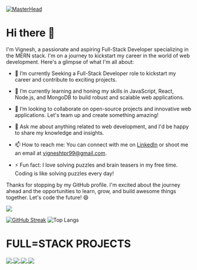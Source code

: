 [![MasterHead](https://fiverr-res.cloudinary.com/images/t_main1,q_auto,f_auto,q_auto,f_auto/attachments/delivery/asset/fdb14256522b06ad3572735ebdb50d4e-1689865671/ENTREGABLE_V4/do-a-beautiful-animated-gif-in-pixelart-for-streamings.gif)](https://github.com/vigneshdevelopr)



# Hi there 👋

I'm Vignesh, a passionate and aspiring Full-Stack Developer specializing in the MERN stack. I'm on a journey to kickstart my career in the world of web development. Here's a glimpse of what I'm all about:

- 🔭 I’m currently Seeking a Full-Stack Developer role to kickstart my career and contribute to exciting projects.

- 🌱 I’m currently learning and honing my skills in JavaScript, React, Node.js, and MongoDB to build robust and scalable web applications.

- 👯 I’m looking to collaborate on open-source projects and innovative web applications. Let's team up and create something amazing!

- 💬 Ask me about anything related to web development, and I'd be happy to share my knowledge and insights.

- 📫 How to reach me: You can connect with me on [LinkedIn](https://www.linkedin.com/in/vigneshdeveloper/) or shoot me an email at vigneshtpr99@gmail.com.

- ⚡ Fun fact: I love solving puzzles and brain teasers in my free time. Coding is like solving puzzles every day!

Thanks for stopping by my GitHub profile. I'm excited about the journey ahead and the opportunities to learn, grow, and build awesome things together. Let's code the future! 😄

![](https://komarev.com/ghpvc/?username=vigneshdevelopr&style=for-the-badge&color=blueviolet)



[![GitHub Streak](https://github-readme-streak-stats.herokuapp.com/?user=vigneshdevelopr)](https://git.io/streak-stats)
![Top Langs](https://github-readme-stats.vercel.app/api/top-langs/?username=vigneshdevelopr&layout=compact)

<h1 style='color:'lightgreen''>FULL=STACK PROJECTS</h1>

<a href="https://github.com/vigneshdevelopr/ChitChatz-App-Project-Frontend">
  <img align="center" src="https://github-readme-stats.vercel.app/api/pin/?username=vigneshdevelopr&repo=ChitChatz-App-Project-Frontend" />
</a>
<a href="https://github.com/vigneshdevelopr/Stackoverflowclone_frontend">
  <img align="center" src="https://github-readme-stats.vercel.app/api/pin/?username=vigneshdevelopr&repo=Stackoverflowclone_frontend" />
</a>
<a href="https://github.com/vigneshdevelopr/cookzzie-recipe-project-client">
  <img align="center" src="https://github-readme-stats.vercel.app/api/pin/?username=vigneshdevelopr&repo=cookzzie-recipe-project-client" />
</a>
<a href="https://github.com/vigneshdevelopr/Ecommerce-Project">
  <img align="center" src="https://github-readme-stats.vercel.app/api/pin/?username=vigneshdevelopr&repo=Ecommerce-Project" />
</a>


